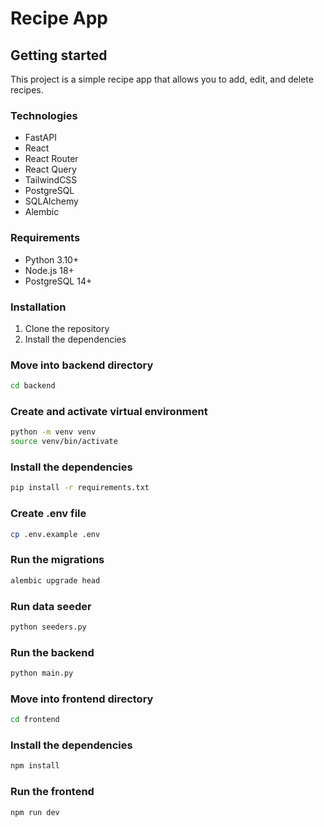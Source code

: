 # Recipe App 

## Getting started

This project is a simple recipe app that allows you to add, edit, and delete recipes.

### Technologies

- FastAPI
- React
- React Router
- React Query
- TailwindCSS
- PostgreSQL
- SQLAlchemy
- Alembic


### Requirements

- Python 3.10+
- Node.js 18+
- PostgreSQL 14+

### Installation

1. Clone the repository
2. Install the dependencies

### Move into backend directory
```bash
cd backend
```

### Create and activate virtual environment
```bash
python -m venv venv
source venv/bin/activate
```

### Install the dependencies
```bash
pip install -r requirements.txt
```

### Create .env file
```bash
cp .env.example .env
```

### Run the migrations
```bash
alembic upgrade head
```

### Run data seeder
```bash
python seeders.py
```

### Run the backend
```bash
python main.py
```

### Move into frontend directory
```bash
cd frontend
```

### Install the dependencies
```bash
npm install
```

### Run the frontend
```bash
npm run dev
```